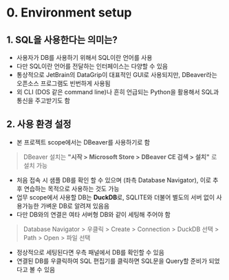 # 0. Environment setup

## 1. SQL을 사용한다는 의미는?

- 사용자가 DB를 사용하기 위해서 SQL이란 언어를 사용
- 다만 SQL이란 언어를 전달하는 인터페이스는 다양할 수 있음
- 통상적으로 JetBrain의 DataGrip이 대표적인 GUI로 사용되지만, DBeaver라는 오픈소스 프로그램도 빈번하게 사용됨
- 외 CLI (DOS 같은 command line)나 흔히 언급되는 Python을 활용해서 SQL과 통신을 주고받기도 함

## 2. 사용 환경 설정

- 본 프로젝트 scope에서는 DBeaver를 사용하기로 함
 > DBeaver 설치는 **"시작 > Microsoft Store > DBeaver CE 검색 > 설치"** 로 설치 가능
- 처음 접속 시 샘플 DB를 확인 할 수 있으며 (좌측 Database Navigator), 이로 추후 연습하는 목적으로 사용하는 것도 가능
- 업무 scope에서 사용할 DB는 **DuckDB**로, SQLITE와 더불어 별도의 서버 없이 사용가능한 가벼운 DB로 알려져 있음음
- 다만 DB와의 연결은 여타 서버형 DB와 같이 세팅해 주어야 함
> Database Navigator > 우클릭 > Create > Connection > DuckDB 선택 > Path > Open > 파일 선택
- 정상적으로 세팅된다면 우측 패널에서 DB를 확인할 수 있음
- 연결된 DB를 우클릭하여 SQL 편집기를 클릭하면 SQL문을 Query할 준비가 되었다고 볼 수 있음  